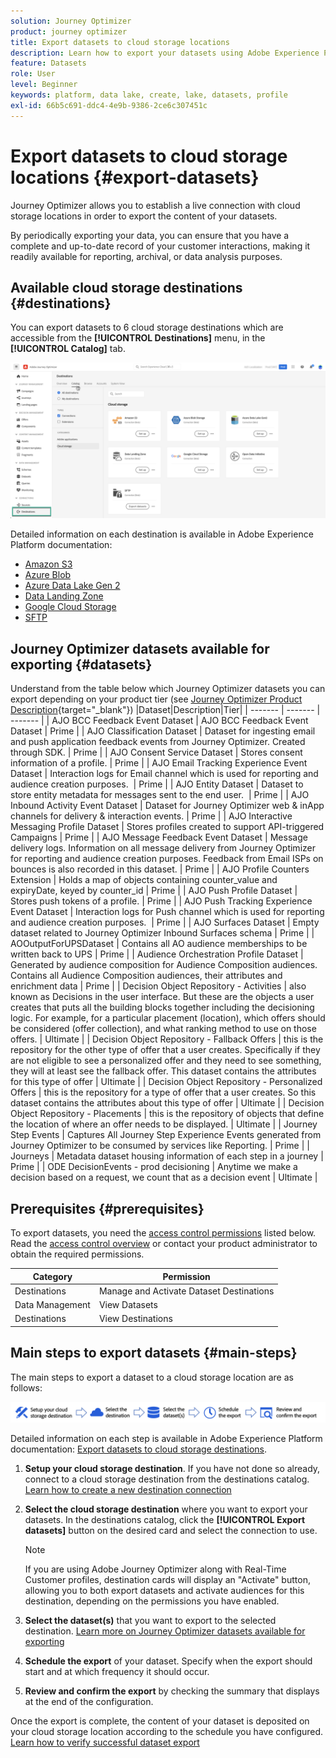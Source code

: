 ```yaml
---
solution: Journey Optimizer
product: journey optimizer
title: Export datasets to cloud storage locations
description: Learn how to export your datasets using Adobe Experience Platform cloud storage destinations.
feature: Datasets
role: User
level: Beginner
keywords: platform, data lake, create, lake, datasets, profile
exl-id: 66b5c691-ddc4-4e9b-9386-2ce6c307451c
---
```

# Export datasets to cloud storage locations {#export-datasets}

Journey Optimizer allows you to establish a live connection with cloud storage locations in order to export the content of your datasets.

By periodically exporting your data, you can ensure that you have a complete and up-to-date record of your customer interactions, making it readily available for reporting, archival, or data analysis purposes.

## Available cloud storage destinations {#destinations}

You can export datasets to 6 cloud storage destinations which are accessible from the **[!UICONTROL Destinations]** menu, in the **[!UICONTROL Catalog]** tab.

![](assets/dataset-export-setup.png)


Detailed information on each destination is available in Adobe Experience Platform documentation:

* [Amazon S3](https://experienceleague.adobe.com/docs/experience-platform/destinations/catalog/cloud-storage/amazon-s3.html)
* [Azure Blob](https://experienceleague.adobe.com/docs/experience-platform/destinations/catalog/cloud-storage/azure-blob.html)
* [Azure Data Lake Gen 2](https://experienceleague.adobe.com/docs/experience-platform/destinations/catalog/cloud-storage/adls-gen2.html)
* [Data Landing Zone](https://experienceleague.adobe.com/docs/experience-platform/destinations/catalog/cloud-storage/data-landing-zone.html)
* [Google Cloud Storage](https://experienceleague.adobe.com/docs/experience-platform/destinations/catalog/cloud-storage/google-cloud-storage.html)
* [SFTP](https://experienceleague.adobe.com/docs/experience-platform/destinations/catalog/cloud-storage/sftp.html)

## Journey Optimizer datasets available for exporting {#datasets}

Understand from the table below which Journey Optimizer datasets you can export depending on your product tier (see [Journey Optimizer Product Description](https://helpx.adobe.com/legal/product-descriptions/adobe-journey-optimizer.html){target="_blank"})
|Dataset|Description|Tier|
| ------- | ------- | ------- |
| AJO BCC Feedback Event Dataset | AJO BCC Feedback Event Dataset | Prime |
| AJO Classification Dataset | Dataset for ingesting email and push application feedback events from Journey Optimizer. Created through SDK. | Prime |
| AJO Consent Service Dataset | Stores consent information of a profile. | Prime |
| AJO Email Tracking Experience Event Dataset | Interaction logs for Email channel which is used for reporting and audience creation purposes.  | Prime |
| AJO Entity Dataset | Dataset to store entity metadata for messages sent to the end user.  | Prime |
| AJO Inbound Activity Event Dataset | Dataset for Journey Optimizer web & inApp channels for delivery & interaction events. | Prime |
| AJO Interactive Messaging Profile Dataset | Stores profiles created to support API-triggered Campaigns | Prime |
| AJO Message Feedback Event Dataset | Message delivery logs. Information on all message delivery from Journey Optimizer for reporting and audience creation purposes. Feedback from Email ISPs on bounces is also recorded in this dataset. | Prime |
| AJO Profile Counters Extension | Holds a map of objects containing counter_value and expiryDate, keyed by counter_id | Prime |
| AJO Push Profile Dataset | Stores push tokens of a profile. | Prime |
| AJO Push Tracking Experience Event Dataset | Interaction logs for Push channel which is used for reporting and audience creation purposes.  | Prime |
| AJO Surfaces Dataset | Empty dataset related to Journey Optimizer Inbound Surfaces schema | Prime |
| AOOutputForUPSDataset | Contains all AO audience memberships to be written back to UPS | Prime |
| Audience Orchestration Profile Dataset | Generated by audience composition for Audience Composition audiences. Contains all Audience Composition audiences, their attributes and enrichment data | Prime |
| Decision Object Repository - Activities | also known as Decisions in the user interface. But these are the objects a user creates that puts all the building blocks together including the decisioning logic. For example, for a particular placement (location), which offers should be considered (offer collection), and what ranking method to use on those offers. | Ultimate |
| Decision Object Repository - Fallback Offers | this is the repository for the other type of offer that a user creates. Specifically if they are not eligible to see a personalized offer and they need to see something, they will at least see the fallback offer. This dataset contains the attributes for this type of offer | Ultimate |
| Decision Object Repository - Personalized Offers | this is the repository for a type of offer that a user creates. So this dataset contains the attributes about this type of offer | Ultimate |
| Decision Object Repository - Placements | this is the repository of objects that define the location of where an offer needs to be displayed. | Ultimate |
| Journey Step Events | Captures All Journey Step Experience Events generated from Journey Optimizer to be consumed by services like Reporting. | Prime |
| Journeys | Metadata dataset housing information of each step in a journey | Prime |
| ODE DecisionEvents - prod decisioning | Anytime we make a decision based on a request, we count that as a decision event | Ultimate |
 
## Prerequisites {#prerequisites}

To export datasets, you need the [access control permissions](https://experienceleague.adobe.com/docs/experience-platform/access-control/home.html#permissions) listed below. Read the [access control overview](https://experienceleague.adobe.com/docs/experience-platform/access-control/ui/overview.html) or contact your product administrator to obtain the required permissions.

|Category|Permission|
|--|--|
|Destinations|Manage and Activate Dataset Destinations|
|Data Management|View Datasets|
|Destinations|View Destinations|

## Main steps to export datasets {#main-steps}

The main steps to export a dataset to a cloud storage location are as follows:

![](assets/dataset-export-process.png)

Detailed information on each step is available in Adobe Experience Platform documentation: [Export datasets to cloud storage destinations](https://experienceleague.adobe.com/docs/experience-platform/destinations/ui/activate/export-datasets.html).

1. **Setup your cloud storage destination**. If you have not done so already, connect to a cloud storage destination from the destinations catalog. [Learn how to create a new destination connection](https://experienceleague.adobe.com/docs/experience-platform/destinations/ui/connect-destination.html#setup)

    <!--![](assets/dataset-export-setup.png)-->

1. **Select the cloud storage destination** where you want to export your datasets. In the destinations catalog, click the **[!UICONTROL Export datasets]** button on the desired card and select the connection to use.

    <!--![](assets/dataset-export-destination.png)-->

    >[!NOTE]
    >
    >If you are using Adobe Journey Optimizer along with Real-Time Customer profiles, destination cards will display an "Activate" button, allowing you to both export datasets and activate audiences for this destination, depending on the permissions you have enabled.

1. **Select the dataset(s)** that you want to export to the selected destination. [Learn more on Journey Optimizer datasets available for exporting](#datasets)

    <!--![](assets/dataset-export-dataset-selection.png)-->

1. **Schedule the export** of your dataset. Specify when the export should start and at which frequency it should occur.

    <!--![](assets/dataset-export-schedule.png)-->

1. **Review and confirm the export** by checking the summary that displays at the end of the configuration.

    <!--![](assets/dataset-export-review.png)-->

Once the export is complete, the content of your dataset is deposited on your cloud storage location according to the schedule you have configured. [Learn how to verify successful dataset export](https://experienceleague.adobe.com/docs/experience-platform/destinations/ui/activate/export-datasets.html#verify)
